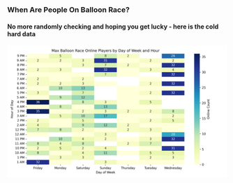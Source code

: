 ### When Are People On Balloon Race?
#### No more randomly checking and hoping you get lucky - here is the cold hard data


![Heatmap](charts/heatmap.png)
